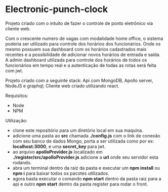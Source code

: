 # Electronic-punch-clock

Projeto criado com o intuito de fazer o controle de ponto eletrônico via cliente web.

Com o crescente numero de vagas com modalidade home office, o sistema poderia ser utilizado para controle dos horários dos funcionários. Onde os mesmo possuem sua dashboard com os horários cadastrados mais recentes e a possibilidade de adicionar novos horários de entrada e saída. A admin dashboard  utilizada para controle dos horários de todos os funcionários em tempo real e a autenticação de todas as rotas será feita com jwt.

Projeto criado com a seguinte stack: Api com MongoDB, Apollo server, NodeJS e graphql; Cliente web criado utilizando react.

Requisitos:

 - Node
 - NPM

Utilização:

 - clone este repositório para um diretório local em sua maquina.
 - adicione uma pasta ao **src** chamada **./config.js** com o link de conexão com seu banco de dados Mongo, porta a ser utilizada como por ex: **localhost:3000**, e uma **secret_key** para jwt.
 - ao arquivo **apolloProvider.js** localizado em **./register/src/apolloProvider.js**   adicione a **url** onde seu servidor esta rodando.
 - abra um terminal dentro da raiz da pasta e executar um **npm install** ou **npm i** para baixar todos os pacotes utilizados.
 - agora basta executar o comando **npm start** dentro da pasta raiz para a api e outro **npm start** dentro da pasta register para rodar o front.
